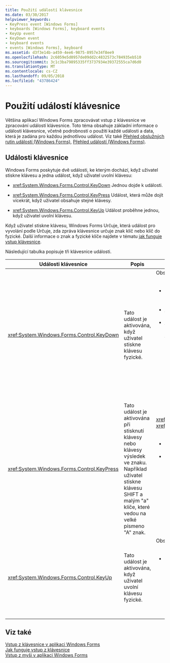```yaml
---
title: Použití událostí klávesnice
ms.date: 03/30/2017
helpviewer_keywords:
- KeyPress event [Windows Forms]
- keyboards [Windows Forms], keyboard events
- KeyUp event
- KeyDown event
- keyboard events
- events [Windows Forms], keyboard
ms.assetid: d3f3e14b-a459-4ee6-9875-8957e34f8ee9
ms.openlocfilehash: 2c6059e5d0957de09dd2c4832573c784935eb510
ms.sourcegitcommit: 3c1c3ba79895335ff3737934e39372555ca7d6d0
ms.translationtype: MT
ms.contentlocale: cs-CZ
ms.lasthandoff: 09/05/2018
ms.locfileid: "43786424"
---
```

# <a name="using-keyboard-events"></a>Použití událostí klávesnice
Většina aplikací Windows Forms zpracovávat vstup z klávesnice ve zpracování událostí klávesnice. Toto téma obsahuje základní informace o události klávesnice, včetně podrobností o použití každé události a data, která je zadána pro každou jednotlivou událost.  Viz také [Přehled obslužných rutin událostí (Windows Forms)](https://msdn.microsoft.com/library/be6fx1bb\(v=vs.110\)), [Přehled událostí (Windows Forms)](https://msdn.microsoft.com/library/1h12f09z\(v=vs.110\)).  
  
## <a name="keyboard-events"></a>Události klávesnice  
 Windows Forms poskytuje dvě události, ke kterým dochází, když uživatel stiskne klávesu a jedna událost, když uživatel uvolní klávesu:  
  
-   <xref:System.Windows.Forms.Control.KeyDown> Jednou dojde k události.  
  
-   <xref:System.Windows.Forms.Control.KeyPress> Událost, která může dojít vícekrát, když uživatel obsahuje stejné klávesy.  
  
-   <xref:System.Windows.Forms.Control.KeyUp> Událost proběhne jednou, když uživatel uvolní klávesu.  
  
 Když uživatel stiskne klávesu, Windows Forms Určuje, která událost pro vyvolání podle Určuje, zda zpráva klávesnice určuje znak klíč nebo klíč do fyzické. Další informace o znak a fyzické klíče najdete v tématu [jak funguje vstup klávesnice](../../../docs/framework/winforms/how-keyboard-input-works.md).  
  
 Následující tabulka popisuje tři klávesnice události.  
  
|Události klávesnice|Popis|výsledky|  
|--------------------|-----------------|-------------|  
|<xref:System.Windows.Forms.Control.KeyDown>|Tato událost je aktivována, když uživatel stiskne klávesu fyzické.|Obslužná rutina pro <xref:System.Windows.Forms.Control.KeyDown> přijímá:<br /><br /> <ul><li>A <xref:System.Windows.Forms.KeyEventArgs> parametr, který poskytuje <xref:System.Windows.Forms.KeyEventArgs.KeyCode%2A> (který určuje tlačítko fyzické klávesnice).</li><li><xref:System.Windows.Forms.KeyEventArgs.Modifiers%2A> Vlastnosti (SHIFT, CTRL nebo ALT).</li><li><xref:System.Windows.Forms.KeyEventArgs.KeyData%2A> Vlastnosti (která kombinuje kód klávesy a modifikátoru). <xref:System.Windows.Forms.KeyEventArgs> Parametr také poskytuje:<br /><br /> <ul><li><xref:System.Windows.Forms.KeyEventArgs.Handled%2A> Vlastnost, která může být nastaven na zabránit příjem klíč základní ovládacího prvku.</li><li><xref:System.Windows.Forms.KeyEventArgs.SuppressKeyPress%2A> Vlastnost, která slouží k potlačení <xref:System.Windows.Forms.Control.KeyPress> a <xref:System.Windows.Forms.Control.KeyUp> události pro tento stisk klávesy.</li></ul></li></ul>|  
|<xref:System.Windows.Forms.Control.KeyPress>|Tato událost je aktivována při stisknutí klávesy nebo klávesy výsledek ve znaku. Například uživatel stiskne klávesu SHIFT a malým "a" klíče, které vedou na velké písmeno "A" znak.|<xref:System.Windows.Forms.Control.KeyPress> je aktivována po <xref:System.Windows.Forms.Control.KeyDown>.<br /><br /> <ul><li>Obslužná rutina pro <xref:System.Windows.Forms.Control.KeyPress> přijímá:</li><li>A <xref:System.Windows.Forms.KeyPressEventArgs> parametr, který obsahuje kód znaku klávesy, která byla stisknuta v okamžiku. Tento kód znaku je jedinečný pro každou kombinaci znaků klíč a modifikační klávesa.<br /><br />     Například "A" klíč vygeneruje:<br /><br /> <ul><li>Kód znaku 65, pokud se stiskne pomocí klávesy SHIFT</li><li>Klávesa CAPS LOCK, 97, pokud se stiskne samostatně, nebo</li><li>A 1, pokud se stiskne pomocí klávesy CTRL.</li></ul></li></ul>|  
|<xref:System.Windows.Forms.Control.KeyUp>|Tato událost je aktivována, když uživatel uvolní klávesu fyzické.|Obslužná rutina pro <xref:System.Windows.Forms.Control.KeyUp> přijímá:<br /><br /> <ul><li>A <xref:System.Windows.Forms.KeyEventArgs> parametr:<br /><br /> <ul><li>Která zajišťuje <xref:System.Windows.Forms.KeyEventArgs.KeyCode%2A> (který určuje tlačítko fyzické klávesnice).</li><li><xref:System.Windows.Forms.KeyEventArgs.Modifiers%2A> Vlastnosti (SHIFT, CTRL nebo ALT).</li><li><xref:System.Globalization.SortKey.KeyData%2A> Vlastnosti (která kombinuje kód klávesy a modifikátoru).</li></ul></li></ul>|  
  
## <a name="see-also"></a>Viz také  
 [Vstup z klávesnice v aplikaci Windows Forms](../../../docs/framework/winforms/keyboard-input-in-a-windows-forms-application.md)  
 [Jak funguje vstup z klávesnice](../../../docs/framework/winforms/how-keyboard-input-works.md)  
 [Vstup z myši v aplikaci Windows Forms](../../../docs/framework/winforms/mouse-input-in-a-windows-forms-application.md)

